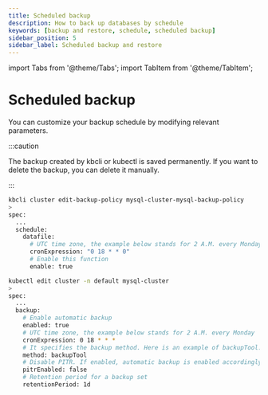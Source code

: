 ```yaml
---
title: Scheduled backup
description: How to back up databases by schedule
keywords: [backup and restore, schedule, scheduled backup]
sidebar_position: 5
sidebar_label: Scheduled backup and restore
---
```


import Tabs from '@theme/Tabs';
import TabItem from '@theme/TabItem';

# Scheduled backup

You can customize your backup schedule by modifying relevant parameters.

:::caution

The backup created by kbcli or kubectl is saved permanently. If you want to delete the backup, you can delete it manually.

:::

<Tabs>

<TabItem value="kbcli" label="kbcli" default>

```bash
kbcli cluster edit-backup-policy mysql-cluster-mysql-backup-policy
>
spec:
  ...
  schedule:
    datafile:
      # UTC time zone, the example below stands for 2 A.M. every Monday
      cronExpression: "0 18 * * 0"
      # Enable this function
      enable: true
```

</TabItem>

<TabItem value="kubectl" label="kubectl">

```bash
kubectl edit cluster -n default mysql-cluster
>
spec:
  ...
  backup:
    # Enable automatic backup
    enabled: true
    # UTC time zone, the example below stands for 2 A.M. every Monday
    cronExpression: 0 18 * * *
    # It specifies the backup method. Here is an example of backupTool. If your storage supports snapshot, you can change it to snapshot
    method: backupTool
    # Disable PITR. If enabled, automatic backup is enabled accordingly
    pitrEnabled: false
    # Retention period for a backup set
    retentionPeriod: 1d
```

</TabItem>

</Tabs>
